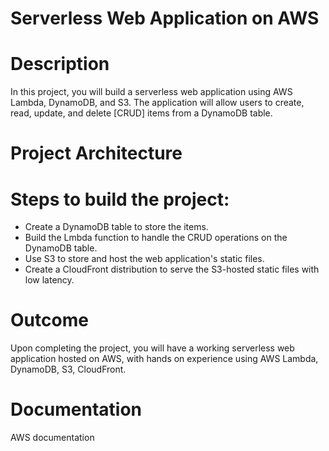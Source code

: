 # Serverless Web Application on AWS
# Description
In this project, you will build a serverless web application using AWS Lambda, DynamoDB, and S3. The application will allow users to create, read, update, and delete [CRUD] items from a DynamoDB table.
# Project Architecture
# Steps to build the project:
* Create a DynamoDB table to store the items.
* Build the Lmbda function to handle the CRUD operations on the DynamoDB table.
* Use S3 to store and host the web application's static files.
* Create a CloudFront distribution to serve the S3-hosted static files with low latency.
# Outcome
Upon completing the project, you will have a working serverless web application hosted on AWS, with hands on experience using AWS Lambda, DynamoDB, S3, CloudFront.
# Documentation
AWS documentation
